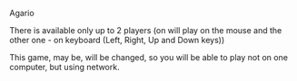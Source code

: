 <p>Agario<p>


There is available only up to 2 players (on will play on the mouse and the other one - on keyboard (Left, Right, Up and Down keys))

This game, may be, will be changed, so you will be able to play not on one computer, but using network.
